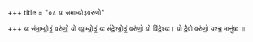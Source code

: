 +++
title = "०८ यः समाम्यो३वरुणो"

+++
यः स॑मा॒म्यो॒३॒॑ वरु॑णो॒ यो व्या॒म्यो॒३॒॑ यः सं॑दे॒श्यो॒३॒॑ वरु॑णो॒ यो वि॑दे॒श्यः। यो दै॒वो वरु॑णो॒ यश्च॒ मानु॑षः ॥